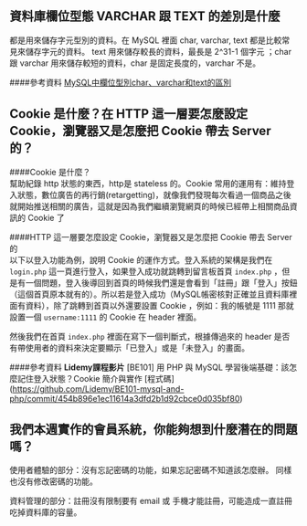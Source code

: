 ## 資料庫欄位型態 VARCHAR 跟 TEXT 的差別是什麼
都是用來儲存字元型別的資料。在 MySQL 裡面 char, varchar, text 都是比較常見來儲存字元的資料。 text 用來儲存較長的資料，最長是 2^31-1 個字元
；char 跟 varchar  用來儲存較短的資料，char 是固定長度的，varchar 不是。  

####參考資料
[MySQL中欄位型別char、varchar和text的區別
](https://www.796t.com/article.php?id=6967)


## Cookie 是什麼？在 HTTP 這一層要怎麼設定 Cookie，瀏覽器又是怎麼把 Cookie 帶去 Server 的？
####Cookie 是什麼？  
幫助紀錄 http 狀態的東西，http是 stateless 的。Cookie 常用的運用有：維持登入狀態，數位廣告的再行銷(retargetting)，就像我們發現每次看過一個商品之後就開始推送相關的廣告，這就是因為我們繼續瀏覽網頁的時候已經帶上相關商品資訊的 Cookie 了
 
####HTTP 這一層要怎麼設定 Cookie，瀏覽器又是怎麼把 Cookie 帶去 Server 的  
以下以登入功能為例，說明 Cookie 的運作方式。登入系統的架構是我們在 `login.php` 這一頁進行登入，如果登入成功就跳轉到留言板首頁 `index.php` ，但是有一個問題，登入後導回到首頁的時候我們還是會看到「註冊」跟「登入」按鈕（這個首頁原本就有的）。所以若是登入成功（MySQL帳密核對正確並且資料庫裡面有資料），除了跳轉到首頁以外還要設置 Cookie ，例如：我的帳號是 1111 那就設置一個 `username:1111` 的 Cookie 在 header 裡面。  

然後我們在首頁 `index.php` 裡面在寫下一個判斷式，根據傳過來的 header 是否有帶使用者的資料來決定要顯示「已登入」或是「未登入」的畫面。  

####參考資料 
**Lidemy課程影片** [BE101] 用 PHP 與 MySQL 學習後端基礎：該怎麼記住登入狀態？Cookie 簡介與實作 [程式碼] (https://github.com/Lidemy/BE101-mysql-and-php/commit/454b896e1ec11614a3dfd2b1d92cbce0d035bf80)



## 我們本週實作的會員系統，你能夠想到什麼潛在的問題嗎？
使用者體驗的部分：沒有忘記密碼的功能，如果忘記密碼不知道該怎麼辦。  同樣也沒有修改密碼的功能。  

資料管理的部分：註冊沒有限制要有 email 或 手機才能註冊，可能造成一直註冊吃掉資料庫的容量。









